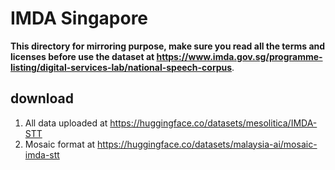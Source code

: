 # IMDA Singapore

**This directory for mirroring purpose, make sure you read all the terms and licenses before use the dataset at https://www.imda.gov.sg/programme-listing/digital-services-lab/national-speech-corpus**.

## download

1. All data uploaded at https://huggingface.co/datasets/mesolitica/IMDA-STT
2. Mosaic format at https://huggingface.co/datasets/malaysia-ai/mosaic-imda-stt